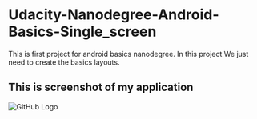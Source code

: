 # Udacity-Nanodegree-Android-Basics-Single_screen
 This is first project for android basics nanodegree. In this project We just need to create the basics layouts.
 
 ## This is screenshot of my application
 ![GitHub Logo](/Screenshot/Sc_1.png)

